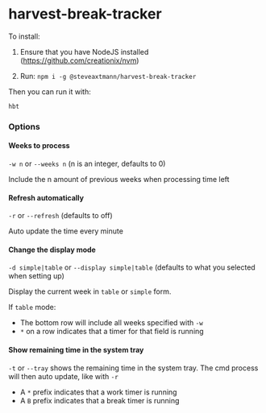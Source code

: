 # harvest-break-tracker

To install:

1. Ensure that you have NodeJS installed (https://github.com/creationix/nvm)

2. Run: ```npm i -g @steveaxtmann/harvest-break-tracker```

Then you can run it with:

```hbt```

### Options

#### Weeks to process

```-w n``` or ```--weeks n``` (n is an integer, defaults to 0)

Include the n amount of previous weeks when processing time left

#### Refresh automatically

```-r``` or ```--refresh``` (defaults to off)

Auto update the time every minute

#### Change the display mode

```-d simple|table``` or ```--display simple|table``` (defaults to what you selected when setting up)

Display the current week in ```table``` or ```simple``` form.

If ```table``` mode:

* The bottom row will include all weeks specified with ```-w```
* ```*``` on a row indicates that a timer for that field is running

#### Show remaining time in the system tray

```-t``` or ```--tray``` shows the remaining time in the system tray. The cmd process will then auto update, like with ```-r```

* A ```*``` prefix indicates that a work timer is running
* A ```B``` prefix indicates that a break timer is running
